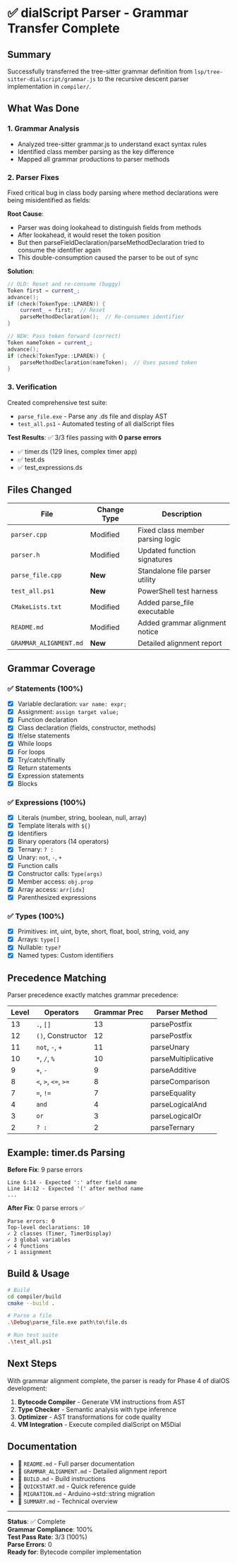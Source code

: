 # ✅ dialScript Parser - Grammar Transfer Complete

## Summary

Successfully transferred the tree-sitter grammar definition from `lsp/tree-sitter-dialscript/grammar.js` to the recursive descent parser implementation in `compiler/`.

## What Was Done

### 1. **Grammar Analysis**
- Analyzed tree-sitter grammar.js to understand exact syntax rules
- Identified class member parsing as the key difference
- Mapped all grammar productions to parser methods

### 2. **Parser Fixes**
Fixed critical bug in class body parsing where method declarations were being misidentified as fields:

**Root Cause**: 
- Parser was doing lookahead to distinguish fields from methods
- After lookahead, it would reset the token position
- But then parseFieldDeclaration/parseMethodDeclaration tried to consume the identifier again
- This double-consumption caused the parser to be out of sync

**Solution**:
```cpp
// OLD: Reset and re-consume (buggy)
Token first = current_;
advance();
if (check(TokenType::LPAREN)) {
    current_ = first;  // Reset
    parseMethodDeclaration();  // Re-consumes identifier
}

// NEW: Pass token forward (correct)
Token nameToken = current_;
advance();
if (check(TokenType::LPAREN)) {
    parseMethodDeclaration(nameToken);  // Uses passed token
}
```

### 3. **Verification**
Created comprehensive test suite:
- `parse_file.exe` - Parse any .ds file and display AST
- `test_all.ps1` - Automated testing of all dialScript files

**Test Results**: ✅ 3/3 files passing with **0 parse errors**
- ✅ timer.ds (129 lines, complex timer app)
- ✅ test.ds 
- ✅ test_expressions.ds

## Files Changed

| File | Change Type | Description |
|------|-------------|-------------|
| `parser.cpp` | Modified | Fixed class member parsing logic |
| `parser.h` | Modified | Updated function signatures |
| `parse_file.cpp` | **New** | Standalone file parser utility |
| `test_all.ps1` | **New** | PowerShell test harness |
| `CMakeLists.txt` | Modified | Added parse_file executable |
| `README.md` | Modified | Added grammar alignment notice |
| `GRAMMAR_ALIGNMENT.md` | **New** | Detailed alignment report |

## Grammar Coverage

### ✅ Statements (100%)
- [x] Variable declaration: `var name: expr;`
- [x] Assignment: `assign target value;`
- [x] Function declaration
- [x] Class declaration (fields, constructor, methods)
- [x] If/else statements
- [x] While loops
- [x] For loops
- [x] Try/catch/finally
- [x] Return statements
- [x] Expression statements
- [x] Blocks

### ✅ Expressions (100%)
- [x] Literals (number, string, boolean, null, array)
- [x] Template literals with `${}`
- [x] Identifiers
- [x] Binary operators (14 operators)
- [x] Ternary: `? :`
- [x] Unary: `not`, `-`, `+`
- [x] Function calls
- [x] Constructor calls: `Type(args)`
- [x] Member access: `obj.prop`
- [x] Array access: `arr[idx]`
- [x] Parenthesized expressions

### ✅ Types (100%)
- [x] Primitives: int, uint, byte, short, float, bool, string, void, any
- [x] Arrays: `type[]`
- [x] Nullable: `type?`
- [x] Named types: Custom identifiers

## Precedence Matching

Parser precedence exactly matches grammar precedence:

| Level | Operators | Grammar Prec | Parser Method |
|-------|-----------|--------------|---------------|
| 13 | `.`, `[]` | 13 | parsePostfix |
| 12 | `()`, Constructor | 12 | parsePostfix |
| 11 | `not`, `-`, `+` | 11 | parseUnary |
| 10 | `*`, `/`, `%` | 10 | parseMultiplicative |
| 9 | `+`, `-` | 9 | parseAdditive |
| 8 | `<`, `>`, `<=`, `>=` | 8 | parseComparison |
| 7 | `=`, `!=` | 7 | parseEquality |
| 4 | `and` | 4 | parseLogicalAnd |
| 3 | `or` | 3 | parseLogicalOr |
| 2 | `? :` | 2 | parseTernary |

## Example: timer.ds Parsing

**Before Fix**: 9 parse errors
```
Line 6:14 - Expected ':' after field name
Line 14:12 - Expected '(' after method name
...
```

**After Fix**: 0 parse errors ✅
```
Parse errors: 0
Top-level declarations: 10
✓ 2 classes (Timer, TimerDisplay)
✓ 3 global variables
✓ 4 functions
✓ 1 assignment
```

## Build & Usage

```bash
# Build
cd compiler/build
cmake --build .

# Parse a file
.\Debug\parse_file.exe path\to\file.ds

# Run test suite
.\test_all.ps1
```

## Next Steps

With grammar alignment complete, the parser is ready for Phase 4 of dialOS development:

1. **Bytecode Compiler** - Generate VM instructions from AST
2. **Type Checker** - Semantic analysis with type inference
3. **Optimizer** - AST transformations for code quality
4. **VM Integration** - Execute compiled dialScript on M5Dial

## Documentation

- 📄 `README.md` - Full parser documentation
- 📄 `GRAMMAR_ALIGNMENT.md` - Detailed alignment report
- 📄 `BUILD.md` - Build instructions
- 📄 `QUICKSTART.md` - Quick reference guide
- 📄 `MIGRATION.md` - Arduino→std::string migration
- 📄 `SUMMARY.md` - Technical overview

---

**Status**: ✅ Complete  
**Grammar Compliance**: 100%  
**Test Pass Rate**: 3/3 (100%)  
**Parse Errors**: 0  
**Ready for**: Bytecode compiler implementation
